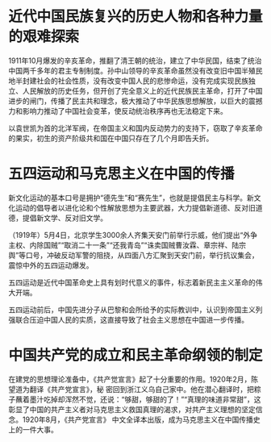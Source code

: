 # 近代中国民族复兴的历史人物和各种力量的艰难探索
1911年10月爆发的辛亥革命，推翻了清王朝的统治，建立了中华民国，结束了统治中国两千多年的君主专制制度。孙中山领导的辛亥革命虽然没有改变旧中国半殖民地半封建社会的社会性质，没有改变中国人民的悲惨命运，没有完成实现民族独立、人民解放的历史任务，但开创了完全意义上的近代民族民主革命，打开了中国进步的闸门，传播了民主共和理念，极大推动了中华民族思想解放，以巨大的震撼力和影响力推动了中国社会变革，使反动统治秩序再也无法稳定下来。

以袁世凯为首的北洋军阀，在帝国主义和国内反动势力的支持下，窃取了辛亥革命的果实，初生的资产阶级共和国在中国只存在了几个月即告夭折。

# 五四运动和马克思主义在中国的传播
新文化运动的基本口号是拥护“德先生”和“赛先生”，也就是提倡民主与科学。新文化运动的倡导者以进化论和个性解放思想为主要武器，大力提倡新道德、反对旧道德，提倡新文学、反对旧文学。

（1919年）5月4日，北京学生3000余人齐集天安门前举行示威，他们提出“外争主权、内除国贼”“取消二十一条”“还我青岛”“诛卖国贼曹汝霖、章宗祥、陆宗舆”等口号，冲破反动军警的阻挠，从四面八方汇聚到天安门前，举行抗议集会，震惊中外的五四运动爆发。

五四运动是近代中国革命史上具有划时代意义的事件，标志着新民主主义革命的伟大开端。

五四运动前后，中国先进分子从巴黎和会所给予的实际教训中，认识到帝国主义列强联合压迫中国人民的实质，这直接导致了社会主义思想在中国进一步传播。

# 中国共产党的成立和民主革命纲领的制定
在建党的思想理论准备中，《共产觉宣言》起了十分重要的作用。1920年2月，陈望道为翻译《共产党宣言》，秘
密回到浙江义乌自己家中。他在潜心翻译时，把粽子蘸着墨汁吃掉却浑然不觉，还说：“够甜，够甜的了！”“真理的味道非常甜”，这彰显了中国的共产主义者对马克思主义救国真理的渴求，对共产主义理想的坚定信念。1920年8月，《共产党宣言》 中文全译本出版，成为马克思主义在中国传播史上的一件大事。

